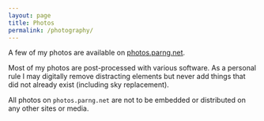 ```yaml
---
layout: page
title: Photos
permalink: /photography/
---
```


A few of my photos are available on
[photos.parng.net](https://photos.parng.net).

Most of my photos are post-processed with various software. 
As a personal rule I may digitally remove distracting elements but never add
things that did not already exist (including sky replacement).

All photos on `photos.parng.net` are not to be embedded or distributed
on any other sites or media.
